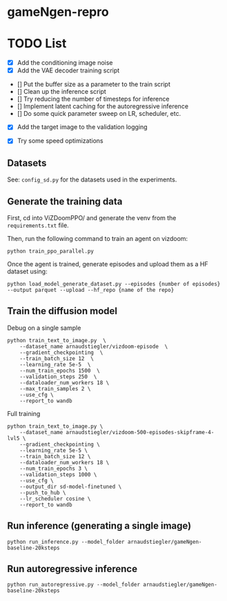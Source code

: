 # gameNgen-repro

# TODO List
- [x] Add the conditioning image noise
- [x] Add the VAE decoder training script
- [] Put the buffer size as a parameter to the train script
- [] Clean up the inference script
- [] Try reducing the number of timesteps for inference
- [] Implement latent caching for the autoregressive inference
- [] Do some quick parameter sweep on LR, scheduler, etc.
- [x] Add the target image to the validation logging
- [x] Try some speed optimizations


## Datasets

See: `config_sd.py` for the datasets used in the experiments.


## Generate the training data

First, cd into ViZDoomPPO/ and generate the venv from the `requirements.txt` file.

Then, run the following command to train an agent on vizdoom:
```
python train_ppo_parallel.py
```

Once the agent is trained, generate episodes and upload them as a HF dataset using:
```
python load_model_generate_dataset.py --episodes {number of episodes} --output parquet --upload --hf_repo {name of the repo}
```


## Train the diffusion model

Debug on a single sample
```
python train_text_to_image.py  \
    --dataset_name arnaudstiegler/vizdoom-episode  \
    --gradient_checkpointing  \
    --train_batch_size 12  \
    --learning_rate 5e-5  \
    --num_train_epochs 1500  \
    --validation_steps 250  \
    --dataloader_num_workers 18 \
    --max_train_samples 2 \
    --use_cfg \
    --report_to wandb
```

Full training
```
python train_text_to_image.py \
    --dataset_name arnaudstiegler/vizdoom-500-episodes-skipframe-4-lvl5 \
    --gradient_checkpointing \
    --learning_rate 5e-5 \
    --train_batch_size 12 \
    --dataloader_num_workers 18 \
    --num_train_epochs 3 \
    --validation_steps 1000 \
    --use_cfg \
    --output_dir sd-model-finetuned \
    --push_to_hub \
    --lr_scheduler cosine \
    --report_to wandb
```

## Run inference (generating a single image)

```
python run_inference.py --model_folder arnaudstiegler/gameNgen-baseline-20ksteps
```

## Run autoregressive inference

```
python run_autoregressive.py --model_folder arnaudstiegler/gameNgen-baseline-20ksteps
```
